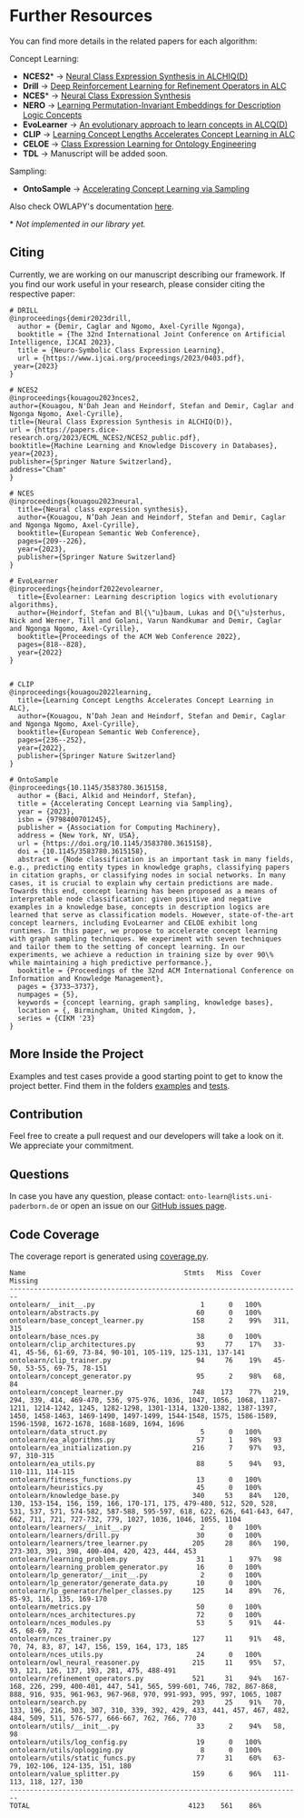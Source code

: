 # Further Resources

You can find more details in the related papers for each algorithm:

Concept Learning:

- **NCES2**&ast; &rarr; [Neural Class Expression Synthesis in ALCHIQ(D)](https://papers.dice-research.org/2023/ECML_NCES2/NCES2_public.pdf)
- **Drill** &rarr; [Deep Reinforcement Learning for Refinement Operators in ALC](https://arxiv.org/pdf/2106.15373.pdf)
- **NCES**&ast; &rarr; [Neural Class Expression Synthesis](https://link.springer.com/chapter/10.1007/978-3-031-33455-9_13)
- **NERO** &rarr; [Learning Permutation-Invariant Embeddings for Description Logic Concepts](https://github.com/dice-group/Nero)
- **EvoLearner** &rarr; [An evolutionary approach to learn concepts in ALCQ(D)](https://dl.acm.org/doi/abs/10.1145/3485447.3511925)
- **CLIP** &rarr; [Learning Concept Lengths Accelerates Concept Learning in ALC](https://link.springer.com/chapter/10.1007/978-3-031-06981-9_14)
- **CELOE** &rarr; [Class Expression Learning for Ontology Engineering](https://www.sciencedirect.com/science/article/abs/pii/S1570826811000023)
- **TDL** &rarr; Manuscript will be added soon.

Sampling:
- **OntoSample** &rarr; [Accelerating Concept Learning via Sampling](https://dl.acm.org/doi/10.1145/3583780.3615158)

Also check OWLAPY's documentation [here](https://dice-group.github.io/owlapy/usage/main.html).

&ast;  _Not implemented in our library yet._

## Citing

Currently, we are working on our manuscript describing our framework. 
If you find our work useful in your research, please consider citing the respective paper:

```
# DRILL
@inproceedings{demir2023drill,
  author = {Demir, Caglar and Ngomo, Axel-Cyrille Ngonga},
  booktitle = {The 32nd International Joint Conference on Artificial Intelligence, IJCAI 2023},
  title = {Neuro-Symbolic Class Expression Learning},
  url = {https://www.ijcai.org/proceedings/2023/0403.pdf},
 year={2023}
}

# NCES2
@inproceedings{kouagou2023nces2,
author={Kouagou, N'Dah Jean and Heindorf, Stefan and Demir, Caglar and Ngonga Ngomo, Axel-Cyrille},
title={Neural Class Expression Synthesis in ALCHIQ(D)},
url = {https://papers.dice-research.org/2023/ECML_NCES2/NCES2_public.pdf},
booktitle={Machine Learning and Knowledge Discovery in Databases},
year={2023},
publisher={Springer Nature Switzerland},
address="Cham"
}

# NCES
@inproceedings{kouagou2023neural,
  title={Neural class expression synthesis},
  author={Kouagou, N’Dah Jean and Heindorf, Stefan and Demir, Caglar and Ngonga Ngomo, Axel-Cyrille},
  booktitle={European Semantic Web Conference},
  pages={209--226},
  year={2023},
  publisher={Springer Nature Switzerland}
}

# EvoLearner
@inproceedings{heindorf2022evolearner,
  title={Evolearner: Learning description logics with evolutionary algorithms},
  author={Heindorf, Stefan and Bl{\"u}baum, Lukas and D{\"u}sterhus, Nick and Werner, Till and Golani, Varun Nandkumar and Demir, Caglar and Ngonga Ngomo, Axel-Cyrille},
  booktitle={Proceedings of the ACM Web Conference 2022},
  pages={818--828},
  year={2022}
}


# CLIP
@inproceedings{kouagou2022learning,
  title={Learning Concept Lengths Accelerates Concept Learning in ALC},
  author={Kouagou, N’Dah Jean and Heindorf, Stefan and Demir, Caglar and Ngonga Ngomo, Axel-Cyrille},
  booktitle={European Semantic Web Conference},
  pages={236--252},
  year={2022},
  publisher={Springer Nature Switzerland}
}

# OntoSample
@inproceedings{10.1145/3583780.3615158,
  author = {Baci, Alkid and Heindorf, Stefan},
  title = {Accelerating Concept Learning via Sampling},
  year = {2023},
  isbn = {9798400701245},
  publisher = {Association for Computing Machinery},
  address = {New York, NY, USA},
  url = {https://doi.org/10.1145/3583780.3615158},
  doi = {10.1145/3583780.3615158},
  abstract = {Node classification is an important task in many fields, e.g., predicting entity types in knowledge graphs, classifying papers in citation graphs, or classifying nodes in social networks. In many cases, it is crucial to explain why certain predictions are made. Towards this end, concept learning has been proposed as a means of interpretable node classification: given positive and negative examples in a knowledge base, concepts in description logics are learned that serve as classification models. However, state-of-the-art concept learners, including EvoLearner and CELOE exhibit long runtimes. In this paper, we propose to accelerate concept learning with graph sampling techniques. We experiment with seven techniques and tailor them to the setting of concept learning. In our experiments, we achieve a reduction in training size by over 90\% while maintaining a high predictive performance.},
  booktitle = {Proceedings of the 32nd ACM International Conference on Information and Knowledge Management},
  pages = {3733–3737},
  numpages = {5},
  keywords = {concept learning, graph sampling, knowledge bases},
  location = {, Birmingham, United Kingdom, },
  series = {CIKM '23}
}
```

## More Inside the Project

Examples and test cases provide a good starting point to get to know
the project better. Find them in the folders 
[examples](https://github.com/dice-group/Ontolearn/tree/master/examples) and 
[tests](https://github.com/dice-group/Ontolearn/tree/master/tests).

## Contribution

Feel free to create a pull request and our developers will take a look on it. 
We appreciate your commitment. 

## Questions

In case you have any question, please contact:  `onto-learn@lists.uni-paderborn.de`
or open an issue on our [GitHub issues page](https://github.com/dice-group/Ontolearn/issues).

## Code Coverage

The coverage report is generated using [coverage.py](https://coverage.readthedocs.io/en).

```
Name                                       Stmts   Miss  Cover   Missing
------------------------------------------------------------------------
ontolearn/__init__.py                          1      0   100%
ontolearn/abstracts.py                        60      0   100%
ontolearn/base_concept_learner.py            158      2    99%   311, 315
ontolearn/base_nces.py                        38      0   100%
ontolearn/clip_architectures.py               93     77    17%   33-41, 45-56, 61-69, 73-84, 90-101, 105-119, 125-131, 137-141
ontolearn/clip_trainer.py                     94     76    19%   45-50, 53-55, 69-75, 78-151
ontolearn/concept_generator.py                95      2    98%   68, 84
ontolearn/concept_learner.py                 748    173    77%   219, 294, 339, 414, 469-470, 536, 975-976, 1036, 1047, 1056, 1068, 1187-1211, 1214-1242, 1245, 1282-1298, 1301-1314, 1320-1382, 1387-1397, 1450, 1458-1463, 1469-1490, 1497-1499, 1544-1548, 1575, 1586-1589, 1596-1598, 1672-1678, 1688-1689, 1694, 1696
ontolearn/data_struct.py                       5      0   100%
ontolearn/ea_algorithms.py                    57      1    98%   93
ontolearn/ea_initialization.py               216      7    97%   93, 97, 310-315
ontolearn/ea_utils.py                         88      5    94%   93, 110-111, 114-115
ontolearn/fitness_functions.py                13      0   100%
ontolearn/heuristics.py                       45      0   100%
ontolearn/knowledge_base.py                  340     53    84%   120, 130, 153-154, 156, 159, 166, 170-171, 175, 479-480, 512, 520, 528, 531, 537, 571, 574-582, 587-588, 595-597, 618, 622, 626, 641-643, 647, 662, 711, 721, 727-732, 779, 1027, 1036, 1046, 1055, 1104
ontolearn/learners/__init__.py                 2      0   100%
ontolearn/learners/drill.py                   30      0   100%
ontolearn/learners/tree_learner.py           205     28    86%   190, 273-303, 391, 398, 400-404, 420, 423, 444, 453
ontolearn/learning_problem.py                 31      1    97%   98
ontolearn/learning_problem_generator.py       16      0   100%
ontolearn/lp_generator/__init__.py             2      0   100%
ontolearn/lp_generator/generate_data.py       10      0   100%
ontolearn/lp_generator/helper_classes.py     125     14    89%   76, 85-93, 116, 135, 169-170
ontolearn/metrics.py                          50      0   100%
ontolearn/nces_architectures.py               72      0   100%
ontolearn/nces_modules.py                     53      5    91%   44-45, 68-69, 72
ontolearn/nces_trainer.py                    127     11    91%   48, 70, 74, 83, 87, 147, 156, 159, 164, 173, 185
ontolearn/nces_utils.py                       24      0   100%
ontolearn/owl_neural_reasoner.py             215     11    95%   57, 93, 121, 126, 137, 193, 281, 475, 488-491
ontolearn/refinement_operators.py            521     31    94%   167-168, 226, 299, 400-401, 447, 541, 565, 599-601, 746, 782, 867-868, 888, 916, 935, 961-963, 967-968, 970, 991-993, 995, 997, 1065, 1087
ontolearn/search.py                          293     25    91%   70, 133, 196, 216, 303, 307, 310, 339, 392, 429, 433, 441, 457, 467, 482, 484, 509, 511, 576-577, 666-667, 762, 766, 770
ontolearn/utils/__init__.py                   33      2    94%   58, 98
ontolearn/utils/log_config.py                 19      0   100%
ontolearn/utils/oplogging.py                   8      0   100%
ontolearn/utils/static_funcs.py               77     31    60%   63-79, 102-106, 124-135, 151, 180
ontolearn/value_splitter.py                  159      6    96%   111-113, 118, 127, 130
------------------------------------------------------------------------
TOTAL                                       4123    561    86%
```